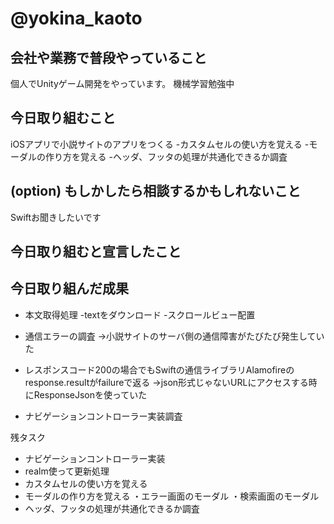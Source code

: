 # @yokina_kaoto

## 会社や業務で普段やっていること
個人でUnityゲーム開発をやっています。
機械学習勉強中

## 今日取り組むこと
iOSアプリで小説サイトのアプリをつくる
-カスタムセルの使い方を覚える
-モーダルの作り方を覚える
-ヘッダ、フッタの処理が共通化できるか調査

## (option) もしかしたら相談するかもしれないこと
Swiftお聞きしたいです

## 今日取り組むと宣言したこと
## 今日取り組んだ成果
- 本文取得処理
	-textをダウンロード
	-スクロールビュー配置

- 通信エラーの調査
	->小説サイトのサーバ側の通信障害がたびたび発生していた
- レスポンスコード200の場合でもSwiftの通信ライブラリAlamofireのresponse.resultがfailureで返る
	->json形式じゃないURLにアクセスする時にResponseJsonを使っていた

- ナビゲーションコントローラー実装調査

残タスク

- ナビゲーションコントローラー実装
- realm使って更新処理
- カスタムセルの使い方を覚える
- モーダルの作り方を覚える
	・エラー画面のモーダル
	・検索画面のモーダル
- ヘッダ、フッタの処理が共通化できるか調査
